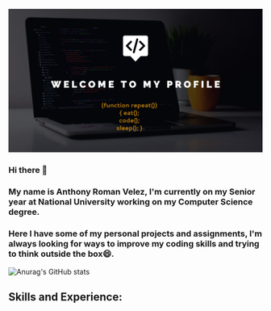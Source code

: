 


![Anurag's GitHub stats](https://github.com/AnthonyRomanVelez/AnthonyRomanVelez/blob/main/My%20project-1.png)
### Hi there 👋 
### My name is Anthony Roman Velez, I'm currently on my Senior year at National University working on my Computer Science degree.
### Here I have some of my personal projects and assignments, I'm always looking for ways to improve my coding skills and trying to think outside the box😄.

![Anurag's GitHub stats](https://github-readme-stats.vercel.app/api?username=AnthonyRomanVelez&show_icons=true&theme=dark)

## Skills and Experience:




<!--
**AnthonyRomanVelez/AnthonyRomanVelez** is a ✨ _special_ ✨ repository because its `README.md` (this file) appears on your GitHub profile.

Here are some ideas to get you started:

- 🔭 I’m currently working on ...
- 🌱 I’m currently learning ...
- 👯 I’m looking to collaborate on ...
- 🤔 I’m looking for help with ...
- 💬 Ask me about ...
- 📫 How to reach me: ...
- 😄 Pronouns: ...
- ⚡ Fun fact: ...
-->
